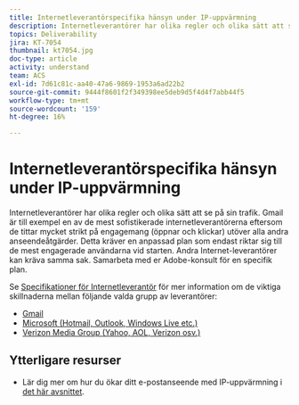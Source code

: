 ```yaml
---
title: Internetleverantörspecifika hänsyn under IP-uppvärmning
description: Internetleverantörer har olika regler och olika sätt att se på sin trafik. Detta kräver en anpassad plan som endast riktar sig till de mest engagerade användarna vid starten.
topics: Deliverability
jira: KT-7054
thumbnail: kt7054.jpg
doc-type: article
activity: understand
team: ACS
exl-id: 7d61c81c-aa40-47a6-9869-1953a6ad22b2
source-git-commit: 9444f8601f2f349398ee5deb9d5f4d4f7abb44f5
workflow-type: tm+mt
source-wordcount: '159'
ht-degree: 16%

---
```


# Internetleverantörspecifika hänsyn under IP-uppvärmning

Internetleverantörer har olika regler och olika sätt att se på sin trafik. Gmail är till exempel en av de mest sofistikerade internetleverantörerna eftersom de tittar mycket strikt på engagemang (öppnar och klickar) utöver alla andra anseendeåtgärder. Detta kräver en anpassad plan som endast riktar sig till de mest engagerade användarna vid starten. Andra Internet-leverantörer kan kräva samma sak. Samarbeta med er Adobe-konsult för en specifik plan.

Se [Specifikationer för Internetleverantör](/help/internet-service-provider-specifics/overview.md) för mer information om de viktiga skillnaderna mellan följande valda grupp av leverantörer:

* [Gmail](/help/internet-service-provider-specifics/gmail.md)
* [Microsoft (Hotmail, Outlook, Windows Live etc.)](/help/internet-service-provider-specifics/microsoft.md)
* [Verizon Media Group (Yahoo, AOL, Verizon osv.)](/help/internet-service-provider-specifics/verizon-media-group.md)

## Ytterligare resurser

* Lär dig mer om hur du ökar ditt e-postanseende med IP-uppvärmning i [det här avsnittet](/help/additional-resources/increase-reputation-with-ip-warming.md).

